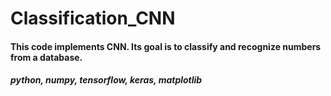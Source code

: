 # Classification_CNN


#### This code implements CNN. Its goal is to classify and recognize numbers from a database.


##### python, numpy, tensorflow, keras, matplotlib
